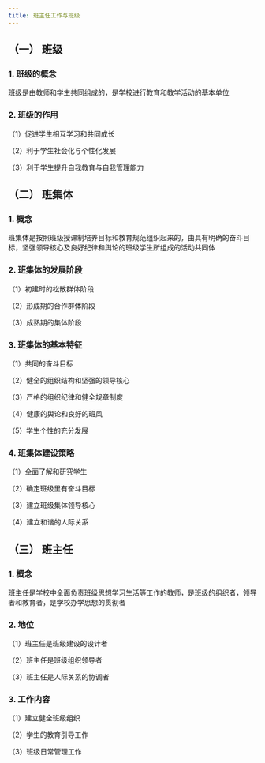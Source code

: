```yaml
---
title: 班主任工作与班级
---
```


## （一） 班级



### 1. 班级的概念



班级是由教师和学生共同组成的，是学校进行教育和教学活动的基本单位



### 2. 班级的作用



（1）促进学生相互学习和共同成长



（2）利于学生社会化与个性化发展



（3）利于学生提升自我教育与自我管理能力



## （二） 班集体



### 1. 概念



班集体是按照班级授课制培养目标和教育规范组织起来的，由具有明确的奋斗目标，坚强领导核心及良好纪律和舆论的班级学生所组成的活动共同体



### 2. 班集体的发展阶段



（1）初建时的松散群体阶段



（2）形成期的合作群体阶段



（3）成熟期的集体阶段



### 3. 班集体的基本特征



（1）共同的奋斗目标



（2）健全的组织结构和坚强的领导核心



（3）严格的组织纪律和健全规章制度



（4）健康的舆论和良好的班风



（5）学生个性的充分发展



### 4. 班集体建设策略



（1）全面了解和研究学生



（2）确定班级里有奋斗目标



（3）建立班级集体领导核心



（4）建立和谐的人际关系



## （三） 班主任



### 1. 概念



班主任是学校中全面负责班级思想学习生活等工作的教师，是班级的组织者，领导者和教育者，是学校办学思想的贯彻者



### 2. 地位



（1）班主任是班级建设的设计者



（2）班主任是班级组织领导者



（3）班主任是人际关系的协调者



### 3. 工作内容



（1）建立健全班级组织



（2）学生的教育引导工作



（3）班级日常管理工作